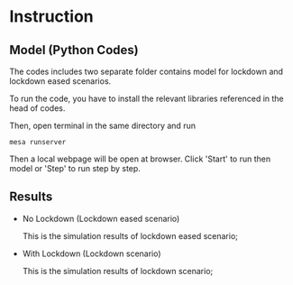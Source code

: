 # Instruction

## Model (Python Codes)

The codes includes two separate folder contains model for lockdown and lockdown eased scenarios.

To run the code, you have to install the relevant libraries referenced in the head of codes.

Then, open terminal in the same directory and run 

```{Python}
mesa runserver
```

Then a local webpage will be open at browser. Click 'Start' to run then model or 'Step' to run step by step.

## Results

- No Lockdown (Lockdown eased scenario)

  This is the simulation results of lockdown eased scenario;

- With Lockdown (Lockdown scenario)

  This is the simulation results of lockdown scenario;
